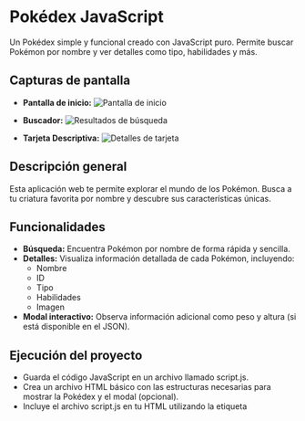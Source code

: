 
# Pokédex JavaScript

Un Pokédex simple y funcional creado con JavaScript puro. Permite buscar Pokémon por nombre y ver detalles como tipo, habilidades y más.

## Capturas de pantalla

* **Pantalla de inicio:**
![Pantalla de inicio](/Imágenes/PantallaInicio.jpg)

* **Buscador:**
![Resultados de búsqueda](/Imágenes/Buscador.jpg)

* **Tarjeta Descriptiva:**
![Detalles de tarjeta](/Imágenes/TarjetaDescriptiva.jpg)

## Descripción general

Esta aplicación web te permite explorar el mundo de los Pokémon. Busca a tu criatura favorita por nombre y descubre sus características únicas.

## Funcionalidades

* **Búsqueda:** Encuentra Pokémon por nombre de forma rápida y sencilla.
* **Detalles:** Visualiza información detallada de cada Pokémon, incluyendo:
    * Nombre
    * ID
    * Tipo
    * Habilidades
    * Imagen
* **Modal interactivo:** Observa información adicional como peso y altura (si está disponible en el JSON).

## Ejecución del proyecto
* Guarda el código JavaScript en un archivo llamado script.js.
* Crea un archivo HTML básico con las estructuras necesarias para mostrar la Pokédex y el modal (opcional).
* Incluye el archivo script.js en tu HTML utilizando la etiqueta <script>.
* Opcionalmente, incluye la librería jQuery en tu HTML para habilitar el modal.

## Tecnologías utilizadas

* **HTML:** Estructura de la página web.
* **CSS:** Estilos y diseño de la interfaz.
* **JavaScript:** Lógica de la aplicación, manejo de datos y eventos.
* **API:** Para obtener datos del archivo JSON.
* **jQuery:** Opcional, para implementar el modal.

## Instalación y uso

1. **Clona el repositorio:**
1. Clona el repositorio: `git clone https://rickyroses.github.io/Pokedex/`
2. Instala las dependencias: `npm install`
3. Inicia el servidor de desarrollo: `npm start`

## Funcionamiento
Al cargar la página, la aplicación obtiene los datos de los Pokémon desde un archivo JSON externo (requiere CORS Proxy).
La aplicación itera sobre los datos y crea una tarjeta para cada Pokémon.
La tarjeta muestra información básica del Pokémon (nombre, ID, tipo, habilidades e imagen).
Al hacer clic en una tarjeta, se abre un modal (opcional, requiere jQuery) que muestra información adicional del Pokémon (peso, altura, debilidades).
Un formulario de búsqueda permite filtrar los Pokémon por nombre.

## Contribuciones
¡Las contribuciones son bienvenidas! Por favor, antes de enviar un pull request asegúrate de contribuir en algo como:
Si deseas contribuir a este proyecto, puedes:

* Mejorar la interfaz de usuario agregando estilos CSS.
* Implementar la funcionalidad del modal sin depender de jQuery.
* Agregar soporte para mostrar información adicional de los Pokémon (peso, altura, debilidades) si está disponible en el JSON.

## Licencia
Pendiente

## Demostración
[(http://127.0.0.1:5500/index.html)]

## Autores

* **Ricardo Rosas** (Desarrollador): Desarrollo de la interfaz frontend y la integración con el backend.
* **Itzel Quezada** (Diseñadora): Diseño de la interfaz de usuario y la experiencia del usuario.
* **Pilar Mondragón** (Desarrollador): Desarrollo de la interfaz frontend y la integración con el backend.
* **Verónica Lira** (Desarrollador): Desarrollo de la interfaz frontend y la integración con el backend.



¡Disfruta creando tu propio Pokédex!
